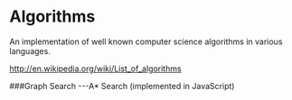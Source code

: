 Algorithms
================

An implementation of well known computer science algorithms in various languages.

http://en.wikipedia.org/wiki/List_of_algorithms


###Graph Search
---A* Search (implemented in JavaScript)
